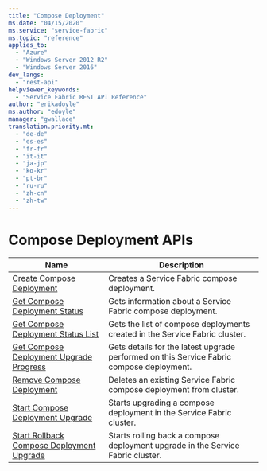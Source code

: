 ```yaml
---
title: "Compose Deployment"
ms.date: "04/15/2020"
ms.service: "service-fabric"
ms.topic: "reference"
applies_to: 
  - "Azure"
  - "Windows Server 2012 R2"
  - "Windows Server 2016"
dev_langs: 
  - "rest-api"
helpviewer_keywords: 
  - "Service Fabric REST API Reference"
author: "erikadoyle"
ms.author: "edoyle"
manager: "gwallace"
translation.priority.mt: 
  - "de-de"
  - "es-es"
  - "fr-fr"
  - "it-it"
  - "ja-jp"
  - "ko-kr"
  - "pt-br"
  - "ru-ru"
  - "zh-cn"
  - "zh-tw"
---
```

# Compose Deployment APIs

| Name | Description |
| --- | --- |
| [Create Compose Deployment](sfclient-v71-api-createcomposedeployment.md) | Creates a Service Fabric compose deployment.<br/> |
| [Get Compose Deployment Status](sfclient-v71-api-getcomposedeploymentstatus.md) | Gets information about a Service Fabric compose deployment.<br/> |
| [Get Compose Deployment Status List](sfclient-v71-api-getcomposedeploymentstatuslist.md) | Gets the list of compose deployments created in the Service Fabric cluster.<br/> |
| [Get Compose Deployment Upgrade Progress](sfclient-v71-api-getcomposedeploymentupgradeprogress.md) | Gets details for the latest upgrade performed on this Service Fabric compose deployment.<br/> |
| [Remove Compose Deployment](sfclient-v71-api-removecomposedeployment.md) | Deletes an existing Service Fabric compose deployment from cluster.<br/> |
| [Start Compose Deployment Upgrade](sfclient-v71-api-startcomposedeploymentupgrade.md) | Starts upgrading a compose deployment in the Service Fabric cluster.<br/> |
| [Start Rollback Compose Deployment Upgrade](sfclient-v71-api-startrollbackcomposedeploymentupgrade.md) | Starts rolling back a compose deployment upgrade in the Service Fabric cluster.<br/> |

